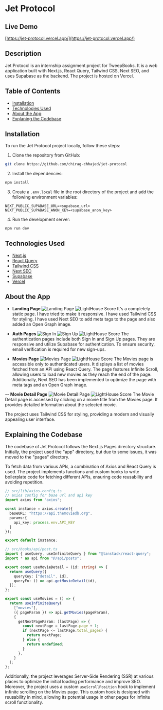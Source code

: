 # Jet Protocol

## Live Demo

[https://jet-protocol.vercel.app/](https://jet-protocol.vercel.app/)

## Description

Jet Protocol is an internship assignment project for TweepBooks. It is a web application built with Next.js, React Query, Tailwind CSS, Next SEO, and uses Supabase as the backend. The project is hosted on Vercel.

## Table of Contents

- [Installation](#installation)
- [Technologies Used](#technologies-used)
- [About the App](#about-the-app)
- [Explaning the Codebase](#explaining-the-codebase)

## Installation

To run the Jet Protocol project locally, follow these steps:

1. Clone the repository from GitHub:

```bash
git clone https://github.com/chirag-chhajed/jet-protocol
```

2. Install the dependencies:

```bash
npm install
```

3. Create a `.env.local` file in the root directory of the project and add the following environment variables:

```env
NEXT_PUBLIC_SUPABASE_URL=<supabase_url>
NEXT_PUBLIC_SUPABASE_ANON_KEY=<supabase_anon_key>
```

4. Run the development server:

```bash
npm run dev
```

## Technologies Used

- [Next.js](https://nextjs.org/)
- [React Query](https://react-query.tanstack.com/)
- [Tailwind CSS](https://tailwindcss.com/)
- [Next SEO](https://www.npmjs.com/package/next-seo)
- [Supabase](https://supabase.com/)
- [Vercel](https://vercel.com/)

## About the App

- **Landing Page**
![Landing Page](./assets/Landing%20Page.png)
![LightHouse Score](./assets/LandingPageLH.png)
It's a completely static page. I have tried to make it responsive. I have used Tailwind CSS for styling. I have used Next SEO to add meta tags to the page and also added an Open Graph image.

- **Auth Pages**
![Sign In](./assets/signin%20page.png)
![Sign Up](./assets/signup%20page.png)
![LightHouse Score](./assets/authLH.png)
The authentication pages include both Sign In and Sign Up pages. They are responsive and utilize Supabase for authentication. To ensure security, email verification is required for new sign-ups.

- **Movies Page**
![Movies Page](./assets/MoviePage.png)
![LightHouse Score](./assets/MoviePageLH.png)
The Movies page is accessible only to authenticated users. It displays a list of movies fetched from an API using React Query. The page features Infinite Scroll, allowing users to load new movies as they reach the end of the page. Additionally, Next SEO has been implemented to optimize the page with meta tags and an Open Graph image.

-- **Movie Detail Page**
![Movie Detail Page](./assets/DetailPage.png)
![LightHouse Score](./assets/DetailPageLH.png)
The Movie Detail page is accessed by clicking on a movie title from the Movies page. It provides detailed information about the selected movie.

The project uses Tailwind CSS for styling, providing a modern and visually appealing user interface.

## Explaining the Codebase

The codebase of Jet Protocol follows the Next.js Pages directory structure. Initially, the project used the "app" directory, but due to some issues, it was moved to the "pages" directory.

To fetch data from various APIs, a combination of Axios and React Query is used. The project implements functions and custom hooks to write boilerplate code for fetching different APIs, ensuring code reusability and avoiding repetition.

```ts
// src/lib/axios-config.ts
// axios config for base url and api key
import axios from "axios";

const instance = axios.create({
  baseURL: "https://api.themoviedb.org",
  params:{
    api_key: process.env.API_KEY
  }
});

export default instance;

```

```ts
// src/hooks/api/post.ts
import { useQuery, useInfiniteQuery } from "@tanstack/react-query";
import * as api from "@/api/posts";

export const useMovieDetail = (id: string) => {
  return useQuery({
    queryKey: ["detail", id],
    queryFn: () => api.getMovieDetail(id),
  });
};

export const useMovies = () => {
  return useInfiniteQuery(
    ["movies"],
    ({ pageParam }) => api.getMovies(pageParam),
    {
      getNextPageParam: (lastPage) => {
        const nextPage = lastPage.page + 1;
        if (nextPage <= lastPage.total_pages) {
          return nextPage;
        } else {
          return undefined;
        }
      },
    }
  );
};

```

Additionally, the project leverages Server-Side Rendering (SSR) at various places to optimize the initial loading performance and improve SEO.
Moreover, the project uses a custom `useScrollPosition` hook to implement infinite scrolling on the Movies page. This custom hook is designed with reusability in mind, allowing its potential usage in other pages for infinite scroll functionality.

